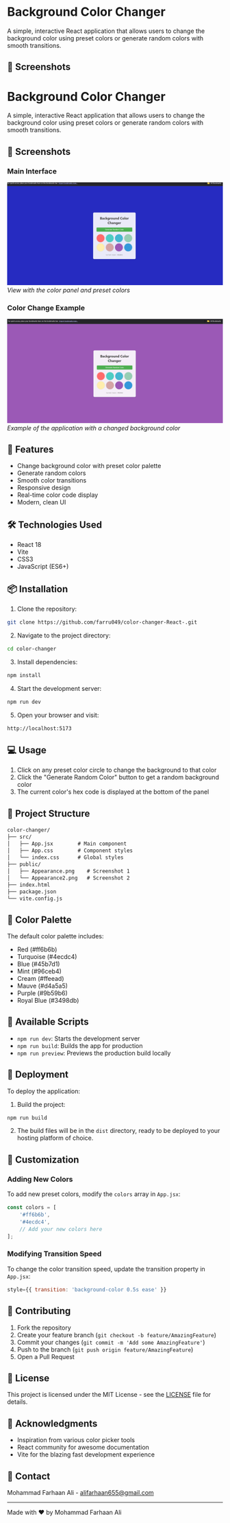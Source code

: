 # Background Color Changer

A simple, interactive React application that allows users to change the background color using preset colors or generate random colors with smooth transitions.

## 📸 Screenshots
# Background Color Changer

A simple, interactive React application that allows users to change the background color using preset colors or generate random colors with smooth transitions.

## 📸 Screenshots

### Main Interface
![Appearance2.png](https://github.com/Farru049/color-changer-React-/blob/main/Appearance2.png)
*View with the color panel and preset colors*

### Color Change Example
![Appearance](https://github.com/Farru049/color-changer-React-/blob/main/Appearance1.png)
*Example of the application with a changed background color*

## 🚀 Features

- Change background color with preset color palette
- Generate random colors
- Smooth color transitions
- Responsive design
- Real-time color code display
- Modern, clean UI

## 🛠️ Technologies Used

- React 18
- Vite
- CSS3
- JavaScript (ES6+)

## 📦 Installation

1. Clone the repository:
```bash
git clone https://github.com/farru049/color-changer-React-.git
```

2. Navigate to the project directory:
```bash
cd color-changer
```

3. Install dependencies:
```bash
npm install
```

4. Start the development server:
```bash
npm run dev
```

5. Open your browser and visit:
```
http://localhost:5173
```

## 💻 Usage

1. Click on any preset color circle to change the background to that color
2. Click the "Generate Random Color" button to get a random background color
3. The current color's hex code is displayed at the bottom of the panel

## 🔧 Project Structure

```
color-changer/
├── src/
│   ├── App.jsx        # Main component
│   ├── App.css        # Component styles
│   └── index.css      # Global styles
├── public/
│   ├── Appearance.png    # Screenshot 1
│   └── Appearance2.png   # Screenshot 2
├── index.html
├── package.json
└── vite.config.js
```

## 🎨 Color Palette

The default color palette includes:
- Red (#ff6b6b)
- Turquoise (#4ecdc4)
- Blue (#45b7d1)
- Mint (#96ceb4)
- Cream (#ffeead)
- Mauve (#d4a5a5)
- Purple (#9b59b6)
- Royal Blue (#3498db)

## 🔄 Available Scripts

- `npm run dev`: Starts the development server
- `npm run build`: Builds the app for production
- `npm run preview`: Previews the production build locally

## 🚀 Deployment

To deploy the application:

1. Build the project:
```bash
npm run build
```

2. The build files will be in the `dist` directory, ready to be deployed to your hosting platform of choice.

## 📝 Customization

### Adding New Colors

To add new preset colors, modify the `colors` array in `App.jsx`:

```javascript
const colors = [
    '#ff6b6b',
    '#4ecdc4',
    // Add your new colors here
];
```

### Modifying Transition Speed

To change the color transition speed, update the transition property in `App.jsx`:

```javascript
style={{ transition: 'background-color 0.5s ease' }}
```

## 🤝 Contributing

1. Fork the repository
2. Create your feature branch (`git checkout -b feature/AmazingFeature`)
3. Commit your changes (`git commit -m 'Add some AmazingFeature'`)
4. Push to the branch (`git push origin feature/AmazingFeature`)
5. Open a Pull Request

## 📜 License

This project is licensed under the MIT License - see the [LICENSE](LICENSE) file for details.

## 🙏 Acknowledgments

- Inspiration from various color picker tools
- React community for awesome documentation
- Vite for the blazing fast development experience

## 📧 Contact

Mohammad Farhaan Ali - [alifarhaan655@gmail.com](mailto:alifarhaan655@gmail.com)


---

Made with ❤️ by Mohammad Farhaan Ali
